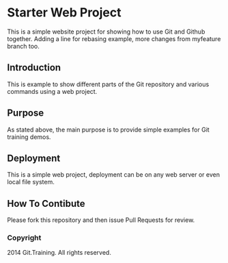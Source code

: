 # Starter Web Project

This is a simple website project for 
showing how to use Git and Github together.
Adding a line for rebasing example,
more changes from myfeature branch too.

## Introduction

This is example to show different parts of the
Git repository and various commands using a 
web project.

## Purpose

As stated above, the main purpose is to
provide simple examples for Git training demos.

## Deployment

This is a simple web project, deployment
can be on any web server or even local
file system.

## How To Contibute

Please fork this repository and then issue Pull Requests
for review.

### Copyright

2014 Git.Training. All rights reserved.